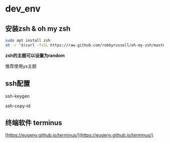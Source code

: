 # dev_env

## 安装zsh & oh my zsh

```bash
sudo apt install zsh
sh -c "$(curl -fsSL https://raw.github.com/robbyrussell/oh-my-zsh/master/tools/install.sh)"
```

**zsh的主题可以设置为random**

推荐使用ys主题

## ssh配置

ssh-keygen

ssh-copy-id

## 终端软件 terminus

[https://eugeny.github.io/terminus/](https://eugeny.github.io/terminus/)
